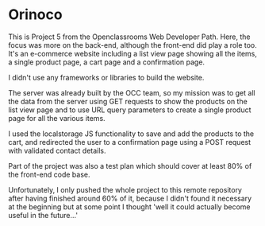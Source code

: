 # Orinoco #


This is Project 5 from the Openclassrooms Web Developer Path. Here, the focus was more on the back-end, although the front-end did play a role too. It's an e-commerce website including a list view page showing all the items, a single product page, a cart page and a confirmation page. 

I didn't use any frameworks or libraries to build the website.

The server was already built by the OCC team, so my mission was to get all the data from the server using GET requests to show the products on the list view page and to use URL query parameters to create a single product page for all the various items. 

I used the localstorage JS functionality to save and add the products to the cart, and redirected the user to a confirmation page using a POST request with validated contact details.

Part of the project was also a test plan which should cover at least 80% of the front-end code base.

Unfortunately, I only pushed the whole project to this remote repository after having finished around 60% of it, because I didn't found it necessary at the beginning but at some point I thought 'well it could actually become useful in the future...'